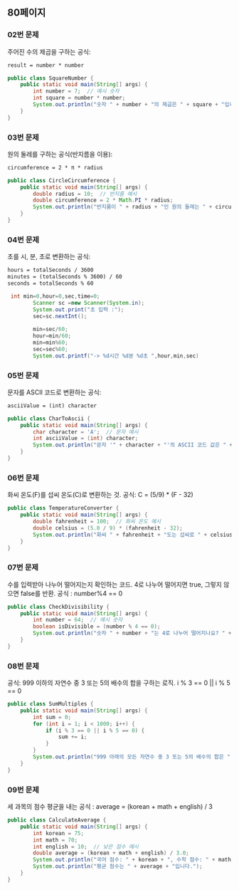 ## 80페이지

### 02번 문제

주어진 수의 제곱을 구하는 공식:
```md
result = number * number
```

```java
public class SquareNumber {
    public static void main(String[] args) {
        int number = 7;  // 예시 숫자
        int square = number * number;
        System.out.println("숫자 " + number + "의 제곱은 " + square + "입니다.");
    }
}
```

### 03번 문제
원의 둘레를 구하는 공식(반지름을 이용):

```md
circumference = 2 * π * radius
```
```java
public class CircleCircumference {
    public static void main(String[] args) {
        double radius = 10;  // 반지름 예시
        double circumference = 2 * Math.PI * radius;
        System.out.println("반지름이 " + radius + "인 원의 둘레는 " + circumference + "입니다.");
    }
}

```
  
### 04번 문제

초를 시, 분, 초로 변환하는 공식:

```md
hours = totalSeconds / 3600
minutes = (totalSeconds % 3600) / 60
seconds = totalSeconds % 60
```
```java
 int min=0,hour=0,sec,time=0;
        Scanner sc =new Scanner(System.in);
        System.out.print("초 입력 :");
        sec=sc.nextInt();
        
        min=sec/60;
        hour=min/60;
        min=min%60;
        sec=sec%60;
        System.out.printf("-> %d시간 %d분 %d초 ",hour,min,sec)
```

### 05번 문제
문자를 ASCII 코드로 변환하는 공식:
```md
asciiValue = (int) character
```
```java
public class CharToAscii {
    public static void main(String[] args) {
        char character = 'A';  // 문자 예시
        int asciiValue = (int) character;
        System.out.println("문자 '" + character + "'의 ASCII 코드 값은 " + asciiValue + "입니다.");
    }
}
```

### 06번 문제

 화씨 온도(F)를 섭씨 온도(C)로 변환하는 것. 공식:  C = (5/9) * (F - 32)
 
```java
public class TemperatureConverter {
    public static void main(String[] args) {
        double fahrenheit = 100;  // 화씨 온도 예시
        double celsius = (5.0 / 9) * (fahrenheit - 32);
        System.out.println("화씨 " + fahrenheit + "도는 섭씨로 " + celsius + "도입니다.");
    }
}
```

### 07번 문제
수를 입력받아 나누어 떨어지는지 확인하는 코드. 4로 나누어 떨어지면 true, 그렇지 않으면 false를 반환. 공식 :  number%4 == 0

```java
public class CheckDivisibility {
    public static void main(String[] args) {
        int number = 64;  // 예시 숫자
        boolean isDivisible = (number % 4 == 0);
        System.out.println("숫자 " + number + "는 4로 나누어 떨어지나요? " + isDivisible);
    }
}
```

### 08번 문제
공식: 999 이하의 자연수 중 3 또는 5의 배수의 합을 구하는 로직. 
i % 3 == 0 || i % 5 == 0
  
```java
public class SumMultiples {
    public static void main(String[] args) {
        int sum = 0;
        for (int i = 1; i < 1000; i++) {
            if (i % 3 == 0 || i % 5 == 0) {
                sum += i;
            }
        }
        System.out.println("999 아래의 모든 자연수 중 3 또는 5의 배수의 합은 " + sum + "입니다.");
    }
}
```

### 09번 문제
세 과목의 점수 평균을 내는 공식 : average = (korean + math + english) / 3

```java
public class CalculateAverage {
    public static void main(String[] args) {
        int korean = 75;
        int math = 70;
        int english = 10;  // 낮은 점수 예시
        double average = (korean + math + english) / 3.0;
        System.out.println("국어 점수: " + korean + ", 수학 점수: " + math + ", 영어 점수: " + english);
        System.out.println("평균 점수는 " + average + "입니다.");
    }
}
```
